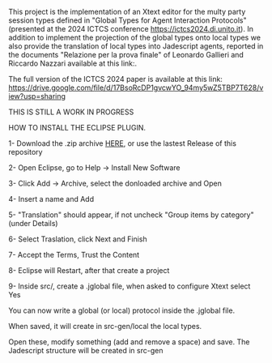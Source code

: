 This project is the implementation of an Xtext editor for the multy party session types defined in "Global Types for Agent Interaction Protocols" (presented at the 2024 ICTCS conference https://ictcs2024.di.unito.it). In addition to implement the projection of the global types onto local types we also provide the translation of local types into Jadescript agents, reported in the documents "Relazione per la prova finale" of Leonardo Gallieri and Riccardo Nazzari available at this link:.

The full version of the ICTCS 2024 paper is available at this link: https://drive.google.com/file/d/17BsoRcDP1gvcwYO_94my5wZ5TBP7T628/view?usp=sharing

THIS IS STILL A WORK IN PROGRESS

HOW TO INSTALL THE ECLIPSE PLUGIN. 

1- Download the .zip archive [HERE](https://github.com/LMetal/Jadescript/releases/tag/1.1.0), or use the lastest Release of this repository

2- Open Eclipse, go to Help -> Install New Software

3- Click Add -> Archive, select the donloaded archive and Open

4- Insert a name and Add

5- "Translation" should appear, if not uncheck "Group items by category" (under Details)

6- Select Traslation, click Next and Finish

7- Accept the Terms, Trust the Content

8- Eclipse will Restart, after that create a project

9- Inside src/, create a .jglobal file, when asked to configure Xtext select Yes


You can now write a global (or local) protocol inside the .jglobal file.

When saved, it will create in src-gen/local the local types.

Open these, modify something (add and remove a space) and save. The Jadescript structure will be created in src-gen

